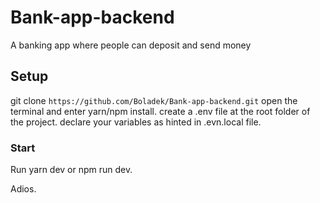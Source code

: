 # Bank-app-backend

A banking app where people can deposit and send money

## Setup

git clone `https://github.com/Boladek/Bank-app-backend.git`
open the terminal and enter yarn/npm install.
create a .env file at the root folder of the project.
declare your variables as hinted in .evn.local file.

### Start

Run yarn dev or npm run dev.

Adios.